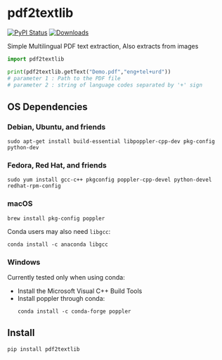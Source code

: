 # pdf2textlib

[![PyPI Status](https://img.shields.io/pypi/v/pdf2textlib.svg)](https://pypi.org/project/pdf2textlib/)
[![Downloads](https://img.shields.io/pypi/dm/pdf2textlib.svg)](https://pypistats.org/packages/pdf2textlib)


Simple Multilingual PDF text extraction, Also extracts from images

```python
import pdf2textlib

print(pdf2textlib.getText("Demo.pdf","eng+tel+urd"))  
# parameter 1 : Path to the PDF file
# parameter 2 : string of language codes separated by '+' sign 

```


## OS Dependencies

### Debian, Ubuntu, and friends

```
sudo apt-get install build-essential libpoppler-cpp-dev pkg-config python-dev
```

### Fedora, Red Hat, and friends

```
sudo yum install gcc-c++ pkgconfig poppler-cpp-devel python-devel redhat-rpm-config
```

### macOS

```
brew install pkg-config poppler
```

Conda users may also need `libgcc`:

```
conda install -c anaconda libgcc
```

### Windows

Currently tested only when using conda:

 - Install the Microsoft Visual C++ Build Tools
 - Install poppler through conda:
   ```
   conda install -c conda-forge poppler
   ```


## Install

```
pip install pdf2textlib
```
